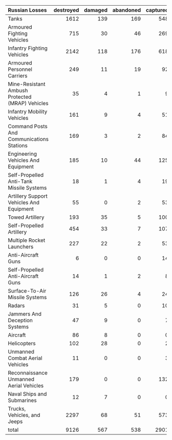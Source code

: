 | Russian Losses                                   |   destroyed |   damaged |   abandoned |   captured |   total |
|:-------------------------------------------------|------------:|----------:|------------:|-----------:|--------:|
| Tanks                                            |        1612 |       139 |         169 |        548 |    2468 |
| Armoured Fighting Vehicles                       |         715 |        30 |          46 |        269 |    1060 |
| Infantry Fighting Vehicles                       |        2142 |       118 |         176 |        618 |    3054 |
| Armoured Personnel Carriers                      |         249 |        11 |          19 |         92 |     371 |
| Mine-Resistant Ambush Protected  (MRAP) Vehicles |          35 |         4 |           1 |          9 |      49 |
| Infantry Mobility Vehicles                       |         161 |         9 |           4 |         51 |     225 |
| Command Posts And Communications Stations        |         169 |         3 |           2 |         84 |     258 |
| Engineering Vehicles And Equipment               |         185 |        10 |          44 |        125 |     364 |
| Self-Propelled Anti-Tank Missile Systems         |          18 |         1 |           4 |         19 |      42 |
| Artillery Support Vehicles And Equipment         |          55 |         0 |           2 |         53 |     110 |
| Towed Artillery                                  |         193 |        35 |           5 |        100 |     333 |
| Self-Propelled Artillery                         |         454 |        33 |           7 |        107 |     601 |
| Multiple Rocket Launchers                        |         227 |        22 |           2 |         53 |     304 |
| Anti-Aircraft Guns                               |           6 |         0 |           0 |         14 |      20 |
| Self-Propelled Anti-Aircraft Guns                |          14 |         1 |           2 |          8 |      25 |
| Surface-To-Air Missile Systems                   |         126 |        26 |           4 |         24 |     180 |
| Radars                                           |          31 |         5 |           0 |         10 |      46 |
| Jammers And Deception Systems                    |          47 |         9 |           0 |          7 |      63 |
| Aircraft                                         |          86 |         8 |           0 |          0 |      94 |
| Helicopters                                      |         102 |        28 |           0 |          2 |     132 |
| Unmanned Combat Aerial Vehicles                  |          11 |         0 |           0 |          3 |      14 |
| Reconnaissance Unmanned Aerial Vehicles          |         179 |         0 |           0 |        132 |     311 |
| Naval Ships and Submarines                       |          12 |         7 |           0 |          0 |      19 |
| Trucks, Vehicles, and Jeeps                      |        2297 |        68 |          51 |        573 |    2989 |
| total                                            |        9126 |       567 |         538 |       2901 |   13132 |